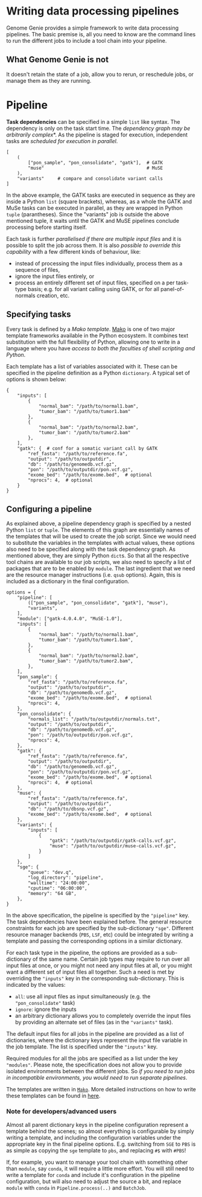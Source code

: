 # Writing data processing pipelines

Genome Genie provides a simple framework to write data processing
pipelines.  The basic premise is, all you need to know are the command
lines to run the different jobs to include a tool chain into your
pipeline.

## What Genome Genie is not

It doesn't retain the state of a job, allow you to rerun, or
reschedule jobs, or manage them as they are running.


# Pipeline

**Task dependencies** can be specified in a simple `list` like syntax.
The dependency is only on the task start time.  The *dependency graph
may be arbitrarily complex**.  As the pipeline is staged for
execution, independent tasks are *scheduled for execution in
parallel*.

    [
        (
            ["pon_sample", "pon_consolidate", "gatk"],  # GATK
            "muse"                                      # MuSE
        ),
        "variants"     # compare and consolidate variant calls
    ]

In the above example, the GATK tasks are executed in sequence as they
are inside a Python `list` (square brackets), whereas, as a whole the
GATK and MuSe tasks can be executed in parallel, as they are wrapped
in Python `tuple` (parantheses).  Since the "variants" job is outside
the above mentioned tuple, it waits until the GATK and MuSE pipelines
conclude processing before starting itself.

Each task is further *parallelised if there are multiple input files*
and it is possible to split the job across them.  It is also *possible
to override this capability* with a few different kinds of behaviour,
like:

-   instead of processing the input files individually, process them as
    a sequence of files,
-   ignore the input files entirely, or
-   process an entirely different set of input files, specified on a per
    task-type basis; e.g. for all variant calling using GATK, or for all
    panel-of-normals creation, etc.


## Specifying tasks

Every task is defined by a *Mako template*.  [Mako](https://docs.makotemplates.org/en/latest/index.html) is one of two major
template frameworks available in the Python ecosystem.  It combines
text substitution with the full flexibility of Python, allowing one to
write in a language where you have *access to both the faculties of
shell scripting and Python*.

Each template has a list of variables associated with it.  These can
be specified in the pipeline definition as a Python `dictionary`.  A
typical set of options is shown below:

    {
        "inputs": [
            {
                "normal_bam": "/path/to/normal1.bam",
                "tumor_bam": "/path/to/tumor1.bam"
            },
            {
                "normal_bam": "/path/to/normal2.bam",
                "tumor_bam": "/path/to/tumor2.bam"
            },
        ],
        "gatk": {  # conf for a somatic variant call by GATK
            "ref_fasta": "/path/to/reference.fa",
            "output": "/path/to/outputdir",
            "db": "/path/to/genomedb.vcf.gz",
            "pon": "/path/to/outputdir/pon.vcf.gz",
            "exome_bed": "/path/to/exome.bed",  # optional
            "nprocs": 4,  # optional
        }
    }


## Configuring a pipeline

As explained above, a pipeline dependency graph is specified by a
nested Python `list` or `tuple`.  The elements of this graph are
essentially names of the templates that will be used to create the job
script.  Since we would need to substitute the variables in the
templates with actual values, these options also need to be specified
along with the task dependency graph.  As mentioned above, they are
simply Python `dict`s.  So that all the respective tool chains are
available to our job scripts, we also need to specify a list of
packages that are to be enabled by `module`.  The last ingredient that
we need are the resource manager instructions (i.e. `qsub` options).
Again, this is included as a dictionary in the final configuration.

    options = {
        "pipeline": [
            (["pon_sample", "pon_consolidate", "gatk"], "muse"),
            "variants",
        ],
        "module": ["gatk-4.0.4.0", "MuSE-1.0"],
        "inputs": [
            {
                "normal_bam": "/path/to/normal1.bam",
                "tumor_bam": "/path/to/tumor1.bam",
            },
            {
                "normal_bam": "/path/to/normal2.bam",
                "tumor_bam": "/path/to/tumor2.bam",
            },
        ],
        "pon_sample": {
            "ref_fasta": "/path/to/reference.fa",
            "output": "/path/to/outputdir",
            "db": "/path/to/genomedb.vcf.gz",
            "exome_bed": "/path/to/exome.bed",  # optional
            "nprocs": 4,
        },
        "pon_consolidate": {
            "normals_list": "/path/to/outputdir/normals.txt",
            "output": "/path/to/outputdir",
            "db": "/path/to/genomedb.vcf.gz",
            "pon": "/path/to/outputdir/pon.vcf.gz",
            "nprocs": 4,
        },
        "gatk": {
            "ref_fasta": "/path/to/reference.fa",
            "output": "/path/to/outputdir",
            "db": "/path/to/genomedb.vcf.gz",
            "pon": "/path/to/outputdir/pon.vcf.gz",
            "exome_bed": "/path/to/exome.bed",  # optional
            "nprocs": 4,  # optional
        },
        "muse": {
            "ref_fasta": "/path/to/reference.fa",
            "output": "/path/to/outputdir",
            "db": "/path/to/dbsnp.vcf.gz",
            "exome_bed": "/path/to/exome.bed",  # optional
        },
        "variants": {
            "inputs": [
                {
                    "gatk": "/path/to/outputdir/gatk-calls.vcf.gz",
                    "muse": "/path/to/outputdir/muse-calls.vcf.gz",
                }
            ]
        },
        "sge": {
            "queue": "dev.q",
            "log_directory": "pipeline",
            "walltime": "24:00:00",
            "cputime": "06:00:00",
            "memory": "64 GB",
        },
    }

In the above specification, the pipeline is specified by the
`"pipeline"` key.  The task dependencies have been explained before.
The general resource constraints for each job are specified by the
sub-dictionary `"sge"`.  Different resource manager backends (`PBS`,
`LSF`, etc) could be integrated by writing a template and passing the
corresponding options in a similar dictionary.

For each task type in the pipeline, the options are provided as a
sub-dictionary of the same name.  Certain job types may require to run
over all input files at once, or you might not need any input files at
all, or you might want a different set of input files all together.
Such a need is met by overriding the `"inputs"` key in the
corresponding sub-dictionary.  This is indicated by the values:

- `all`: use all input files as input simultaneously (e.g. the
  `"pon_consolidate"` task)
- `ignore`: ignore the inputs
- an arbitrary dictionary allows you to completely override the input
  files by providing an alternate set of files (as in the `"variants"`
  task).

The default input files for all jobs in the pipeline are provided as a
list of dictionaries, where the dictionary keys represent the input
file variable in the job template.  The list is specified under the
`"inputs"` key.

Required modules for all the jobs are specified as a list under the
key `"modules"`.  Please note, the specification does not allow you to
provide isolated environments between the different jobs.  So *if you
need to run jobs in incompatible environments, you would need to run
separate pipelines*.

The templates are written in
[`Mako`](https://docs.makotemplates.org/en/latest/syntax.html).  More
detailed instructions on how to write these templates can be found in
[here](templates.md).

### Note for developers/advanced users

Almost all parent dictionary keys in the pipeline configuration
represent a template behind the scenes; so almost everything is
configurable by simply writing a template, and including the
configuration variables under the appropriate key in the final
pipeline options.  E.g. switching from `SGE` to `PBS` is as simple as
copying the `sge` template to `pbs`, and replacing `#$` with `#PBS`!

If, for example, you want to manage your tool chain with something
other than `module`, say `conda`, it will require a little more
effort.  You will still need to write a template for `conda` and
include it's configuration in the pipeline configuration, but will
also need to adjust the source a bit, and replace `module` with
`conda` in `Pipeline.process(..)` and `BatchJob`.
